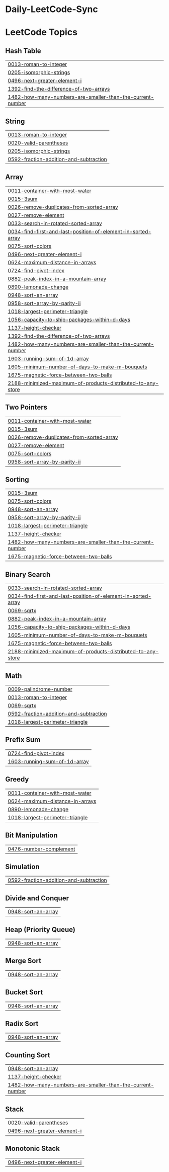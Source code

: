 # Daily-LeetCode-Sync
<!---LeetCode Topics Start-->
# LeetCode Topics
## Hash Table
|  |
| ------- |
| [0013-roman-to-integer](https://github.com/Muhammad-Ali1445/Daily-LeetCode-Sync/tree/master/0013-roman-to-integer) |
| [0205-isomorphic-strings](https://github.com/Muhammad-Ali1445/Daily-LeetCode-Sync/tree/master/0205-isomorphic-strings) |
| [0496-next-greater-element-i](https://github.com/Muhammad-Ali1445/Daily-LeetCode-Sync/tree/master/0496-next-greater-element-i) |
| [1392-find-the-difference-of-two-arrays](https://github.com/Muhammad-Ali1445/Daily-LeetCode-Sync/tree/master/1392-find-the-difference-of-two-arrays) |
| [1482-how-many-numbers-are-smaller-than-the-current-number](https://github.com/Muhammad-Ali1445/Daily-LeetCode-Sync/tree/master/1482-how-many-numbers-are-smaller-than-the-current-number) |
## String
|  |
| ------- |
| [0013-roman-to-integer](https://github.com/Muhammad-Ali1445/Daily-LeetCode-Sync/tree/master/0013-roman-to-integer) |
| [0020-valid-parentheses](https://github.com/Muhammad-Ali1445/Daily-LeetCode-Sync/tree/master/0020-valid-parentheses) |
| [0205-isomorphic-strings](https://github.com/Muhammad-Ali1445/Daily-LeetCode-Sync/tree/master/0205-isomorphic-strings) |
| [0592-fraction-addition-and-subtraction](https://github.com/Muhammad-Ali1445/Daily-LeetCode-Sync/tree/master/0592-fraction-addition-and-subtraction) |
## Array
|  |
| ------- |
| [0011-container-with-most-water](https://github.com/Muhammad-Ali1445/Daily-LeetCode-Sync/tree/master/0011-container-with-most-water) |
| [0015-3sum](https://github.com/Muhammad-Ali1445/Daily-LeetCode-Sync/tree/master/0015-3sum) |
| [0026-remove-duplicates-from-sorted-array](https://github.com/Muhammad-Ali1445/Daily-LeetCode-Sync/tree/master/0026-remove-duplicates-from-sorted-array) |
| [0027-remove-element](https://github.com/Muhammad-Ali1445/Daily-LeetCode-Sync/tree/master/0027-remove-element) |
| [0033-search-in-rotated-sorted-array](https://github.com/Muhammad-Ali1445/Daily-LeetCode-Sync/tree/master/0033-search-in-rotated-sorted-array) |
| [0034-find-first-and-last-position-of-element-in-sorted-array](https://github.com/Muhammad-Ali1445/Daily-LeetCode-Sync/tree/master/0034-find-first-and-last-position-of-element-in-sorted-array) |
| [0075-sort-colors](https://github.com/Muhammad-Ali1445/Daily-LeetCode-Sync/tree/master/0075-sort-colors) |
| [0496-next-greater-element-i](https://github.com/Muhammad-Ali1445/Daily-LeetCode-Sync/tree/master/0496-next-greater-element-i) |
| [0624-maximum-distance-in-arrays](https://github.com/Muhammad-Ali1445/Daily-LeetCode-Sync/tree/master/0624-maximum-distance-in-arrays) |
| [0724-find-pivot-index](https://github.com/Muhammad-Ali1445/Daily-LeetCode-Sync/tree/master/0724-find-pivot-index) |
| [0882-peak-index-in-a-mountain-array](https://github.com/Muhammad-Ali1445/Daily-LeetCode-Sync/tree/master/0882-peak-index-in-a-mountain-array) |
| [0890-lemonade-change](https://github.com/Muhammad-Ali1445/Daily-LeetCode-Sync/tree/master/0890-lemonade-change) |
| [0948-sort-an-array](https://github.com/Muhammad-Ali1445/Daily-LeetCode-Sync/tree/master/0948-sort-an-array) |
| [0958-sort-array-by-parity-ii](https://github.com/Muhammad-Ali1445/Daily-LeetCode-Sync/tree/master/0958-sort-array-by-parity-ii) |
| [1018-largest-perimeter-triangle](https://github.com/Muhammad-Ali1445/Daily-LeetCode-Sync/tree/master/1018-largest-perimeter-triangle) |
| [1056-capacity-to-ship-packages-within-d-days](https://github.com/Muhammad-Ali1445/Daily-LeetCode-Sync/tree/master/1056-capacity-to-ship-packages-within-d-days) |
| [1137-height-checker](https://github.com/Muhammad-Ali1445/Daily-LeetCode-Sync/tree/master/1137-height-checker) |
| [1392-find-the-difference-of-two-arrays](https://github.com/Muhammad-Ali1445/Daily-LeetCode-Sync/tree/master/1392-find-the-difference-of-two-arrays) |
| [1482-how-many-numbers-are-smaller-than-the-current-number](https://github.com/Muhammad-Ali1445/Daily-LeetCode-Sync/tree/master/1482-how-many-numbers-are-smaller-than-the-current-number) |
| [1603-running-sum-of-1d-array](https://github.com/Muhammad-Ali1445/Daily-LeetCode-Sync/tree/master/1603-running-sum-of-1d-array) |
| [1605-minimum-number-of-days-to-make-m-bouquets](https://github.com/Muhammad-Ali1445/Daily-LeetCode-Sync/tree/master/1605-minimum-number-of-days-to-make-m-bouquets) |
| [1675-magnetic-force-between-two-balls](https://github.com/Muhammad-Ali1445/Daily-LeetCode-Sync/tree/master/1675-magnetic-force-between-two-balls) |
| [2188-minimized-maximum-of-products-distributed-to-any-store](https://github.com/Muhammad-Ali1445/Daily-LeetCode-Sync/tree/master/2188-minimized-maximum-of-products-distributed-to-any-store) |
## Two Pointers
|  |
| ------- |
| [0011-container-with-most-water](https://github.com/Muhammad-Ali1445/Daily-LeetCode-Sync/tree/master/0011-container-with-most-water) |
| [0015-3sum](https://github.com/Muhammad-Ali1445/Daily-LeetCode-Sync/tree/master/0015-3sum) |
| [0026-remove-duplicates-from-sorted-array](https://github.com/Muhammad-Ali1445/Daily-LeetCode-Sync/tree/master/0026-remove-duplicates-from-sorted-array) |
| [0027-remove-element](https://github.com/Muhammad-Ali1445/Daily-LeetCode-Sync/tree/master/0027-remove-element) |
| [0075-sort-colors](https://github.com/Muhammad-Ali1445/Daily-LeetCode-Sync/tree/master/0075-sort-colors) |
| [0958-sort-array-by-parity-ii](https://github.com/Muhammad-Ali1445/Daily-LeetCode-Sync/tree/master/0958-sort-array-by-parity-ii) |
## Sorting
|  |
| ------- |
| [0015-3sum](https://github.com/Muhammad-Ali1445/Daily-LeetCode-Sync/tree/master/0015-3sum) |
| [0075-sort-colors](https://github.com/Muhammad-Ali1445/Daily-LeetCode-Sync/tree/master/0075-sort-colors) |
| [0948-sort-an-array](https://github.com/Muhammad-Ali1445/Daily-LeetCode-Sync/tree/master/0948-sort-an-array) |
| [0958-sort-array-by-parity-ii](https://github.com/Muhammad-Ali1445/Daily-LeetCode-Sync/tree/master/0958-sort-array-by-parity-ii) |
| [1018-largest-perimeter-triangle](https://github.com/Muhammad-Ali1445/Daily-LeetCode-Sync/tree/master/1018-largest-perimeter-triangle) |
| [1137-height-checker](https://github.com/Muhammad-Ali1445/Daily-LeetCode-Sync/tree/master/1137-height-checker) |
| [1482-how-many-numbers-are-smaller-than-the-current-number](https://github.com/Muhammad-Ali1445/Daily-LeetCode-Sync/tree/master/1482-how-many-numbers-are-smaller-than-the-current-number) |
| [1675-magnetic-force-between-two-balls](https://github.com/Muhammad-Ali1445/Daily-LeetCode-Sync/tree/master/1675-magnetic-force-between-two-balls) |
## Binary Search
|  |
| ------- |
| [0033-search-in-rotated-sorted-array](https://github.com/Muhammad-Ali1445/Daily-LeetCode-Sync/tree/master/0033-search-in-rotated-sorted-array) |
| [0034-find-first-and-last-position-of-element-in-sorted-array](https://github.com/Muhammad-Ali1445/Daily-LeetCode-Sync/tree/master/0034-find-first-and-last-position-of-element-in-sorted-array) |
| [0069-sqrtx](https://github.com/Muhammad-Ali1445/Daily-LeetCode-Sync/tree/master/0069-sqrtx) |
| [0882-peak-index-in-a-mountain-array](https://github.com/Muhammad-Ali1445/Daily-LeetCode-Sync/tree/master/0882-peak-index-in-a-mountain-array) |
| [1056-capacity-to-ship-packages-within-d-days](https://github.com/Muhammad-Ali1445/Daily-LeetCode-Sync/tree/master/1056-capacity-to-ship-packages-within-d-days) |
| [1605-minimum-number-of-days-to-make-m-bouquets](https://github.com/Muhammad-Ali1445/Daily-LeetCode-Sync/tree/master/1605-minimum-number-of-days-to-make-m-bouquets) |
| [1675-magnetic-force-between-two-balls](https://github.com/Muhammad-Ali1445/Daily-LeetCode-Sync/tree/master/1675-magnetic-force-between-two-balls) |
| [2188-minimized-maximum-of-products-distributed-to-any-store](https://github.com/Muhammad-Ali1445/Daily-LeetCode-Sync/tree/master/2188-minimized-maximum-of-products-distributed-to-any-store) |
## Math
|  |
| ------- |
| [0009-palindrome-number](https://github.com/Muhammad-Ali1445/Daily-LeetCode-Sync/tree/master/0009-palindrome-number) |
| [0013-roman-to-integer](https://github.com/Muhammad-Ali1445/Daily-LeetCode-Sync/tree/master/0013-roman-to-integer) |
| [0069-sqrtx](https://github.com/Muhammad-Ali1445/Daily-LeetCode-Sync/tree/master/0069-sqrtx) |
| [0592-fraction-addition-and-subtraction](https://github.com/Muhammad-Ali1445/Daily-LeetCode-Sync/tree/master/0592-fraction-addition-and-subtraction) |
| [1018-largest-perimeter-triangle](https://github.com/Muhammad-Ali1445/Daily-LeetCode-Sync/tree/master/1018-largest-perimeter-triangle) |
## Prefix Sum
|  |
| ------- |
| [0724-find-pivot-index](https://github.com/Muhammad-Ali1445/Daily-LeetCode-Sync/tree/master/0724-find-pivot-index) |
| [1603-running-sum-of-1d-array](https://github.com/Muhammad-Ali1445/Daily-LeetCode-Sync/tree/master/1603-running-sum-of-1d-array) |
## Greedy
|  |
| ------- |
| [0011-container-with-most-water](https://github.com/Muhammad-Ali1445/Daily-LeetCode-Sync/tree/master/0011-container-with-most-water) |
| [0624-maximum-distance-in-arrays](https://github.com/Muhammad-Ali1445/Daily-LeetCode-Sync/tree/master/0624-maximum-distance-in-arrays) |
| [0890-lemonade-change](https://github.com/Muhammad-Ali1445/Daily-LeetCode-Sync/tree/master/0890-lemonade-change) |
| [1018-largest-perimeter-triangle](https://github.com/Muhammad-Ali1445/Daily-LeetCode-Sync/tree/master/1018-largest-perimeter-triangle) |
## Bit Manipulation
|  |
| ------- |
| [0476-number-complement](https://github.com/Muhammad-Ali1445/Daily-LeetCode-Sync/tree/master/0476-number-complement) |
## Simulation
|  |
| ------- |
| [0592-fraction-addition-and-subtraction](https://github.com/Muhammad-Ali1445/Daily-LeetCode-Sync/tree/master/0592-fraction-addition-and-subtraction) |
## Divide and Conquer
|  |
| ------- |
| [0948-sort-an-array](https://github.com/Muhammad-Ali1445/Daily-LeetCode-Sync/tree/master/0948-sort-an-array) |
## Heap (Priority Queue)
|  |
| ------- |
| [0948-sort-an-array](https://github.com/Muhammad-Ali1445/Daily-LeetCode-Sync/tree/master/0948-sort-an-array) |
## Merge Sort
|  |
| ------- |
| [0948-sort-an-array](https://github.com/Muhammad-Ali1445/Daily-LeetCode-Sync/tree/master/0948-sort-an-array) |
## Bucket Sort
|  |
| ------- |
| [0948-sort-an-array](https://github.com/Muhammad-Ali1445/Daily-LeetCode-Sync/tree/master/0948-sort-an-array) |
## Radix Sort
|  |
| ------- |
| [0948-sort-an-array](https://github.com/Muhammad-Ali1445/Daily-LeetCode-Sync/tree/master/0948-sort-an-array) |
## Counting Sort
|  |
| ------- |
| [0948-sort-an-array](https://github.com/Muhammad-Ali1445/Daily-LeetCode-Sync/tree/master/0948-sort-an-array) |
| [1137-height-checker](https://github.com/Muhammad-Ali1445/Daily-LeetCode-Sync/tree/master/1137-height-checker) |
| [1482-how-many-numbers-are-smaller-than-the-current-number](https://github.com/Muhammad-Ali1445/Daily-LeetCode-Sync/tree/master/1482-how-many-numbers-are-smaller-than-the-current-number) |
## Stack
|  |
| ------- |
| [0020-valid-parentheses](https://github.com/Muhammad-Ali1445/Daily-LeetCode-Sync/tree/master/0020-valid-parentheses) |
| [0496-next-greater-element-i](https://github.com/Muhammad-Ali1445/Daily-LeetCode-Sync/tree/master/0496-next-greater-element-i) |
## Monotonic Stack
|  |
| ------- |
| [0496-next-greater-element-i](https://github.com/Muhammad-Ali1445/Daily-LeetCode-Sync/tree/master/0496-next-greater-element-i) |
<!---LeetCode Topics End-->